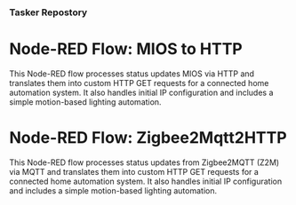 ### Tasker Repostory

# Node-RED Flow: MIOS to HTTP
This Node-RED flow processes status updates MIOS via HTTP and translates them into custom HTTP GET requests for a connected home automation system. It also handles initial IP configuration and includes a simple motion-based lighting automation.

#  Node-RED Flow: Zigbee2Mqtt2HTTP
This Node-RED flow processes status updates from Zigbee2MQTT (Z2M) via MQTT and translates them into custom HTTP GET requests for a connected home automation system. It also handles initial IP configuration and includes a simple motion-based lighting automation.




